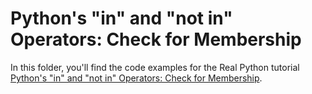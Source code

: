 # Python's "in" and "not in" Operators: Check for Membership

In this folder, you'll find the code examples for the Real Python tutorial [Python's "in" and "not in" Operators: Check for Membership](https://realpython.com/python-in-operator/).
